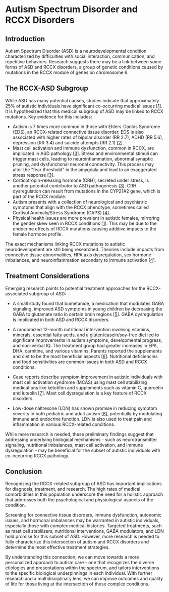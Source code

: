 # Autism Spectrum Disorder and RCCX Disorders

## Introduction
Autism Spectrum Disorder (ASD) is a neurodevelopmental condition characterized by difficulties with social interaction, communication, and repetitive behaviors. Research suggests there may be a link between some forms of ASD and RCCX disorders, a group of genetic conditions caused by mutations in the RCCX module of genes on chromosome 6. 

## The RCCX-ASD Subgroup 
While ASD has many potential causes, studies indicate that approximately 25% of autistic individuals have significant co-occurring medical issues [[1](https://pubmed.ncbi.nlm.nih.gov/33109257/)]. It is hypothesized that this medical subgroup of ASD may be linked to RCCX mutations. Key evidence for this includes:

- Autism is 7 times more common in those with Ehlers-Danlos Syndrome (EDS), an RCCX-related connective tissue disorder. EDS is also associated with higher rates of bipolar disorder (RR 2.7), ADHD (RR 5.6), depression (RR 3.4) and suicide attempts (RR 2.1) [[2](https://bmcpsychiatry.biomedcentral.com/articles/10.1186/s12888-016-0922-6)].
- Mast cell activation and immune dysfunction, common in RCCX, are implicated in ASD pathology [[3](https://pubmed.ncbi.nlm.nih.gov/31344805/)]. Stress and environmental stimuli can trigger mast cells, leading to neuroinflammation, abnormal synaptic pruning, and dysfunctional neuronal connectivity. This process may alter the "fear threshold" in the amygdala and lead to an exaggerated stress response [[3](https://pubmed.ncbi.nlm.nih.gov/31344805/)].
- Corticotropin-releasing hormone (CRH), secreted under stress, is another potential contributor to ASD pathogenesis [[3](https://pubmed.ncbi.nlm.nih.gov/31344805/)]. CRH dysregulation can result from mutations in the CYP21A2 gene, which is part of the RCCX module. 
- Autism presents with a collection of neurological and psychiatric symptoms that align with the RCCX phenotype, sometimes called Cortisol Anomaly/Stress Syndrome (CAPS) [[4](https://www.facebook.com/180205575731472/posts/368571696894858)].
- Physical health issues are more prevalent in autistic females, mirroring the gender skew seen in RCCX conditions [[1](https://pubmed.ncbi.nlm.nih.gov/33109257/)]. This may be due to the endocrine effects of RCCX mutations causing additive impacts to the female hormone profile.

The exact mechanisms linking RCCX mutations to autistic neurodevelopment are still being researched. Theories include impacts from connective tissue abnormalities, HPA axis dysregulation, sex hormone imbalances, and neuroinflammation secondary to immune activation [[4](https://www.facebook.com/180205575731472/posts/368571696894858)].

## Treatment Considerations
Emerging research points to potential treatment approaches for the RCCX-associated subgroup of ASD:

- A small study found that bumetanide, a medication that modulates GABA signaling, improved ASD symptoms in young children by decreasing the GABA to glutamate ratio in certain brain regions [[5](https://www.nature.com/articles/s41398-020-0692-2)]. GABA dysregulation is implicated in both ASD and RCCX disorders.

- A randomized 12-month nutritional intervention involving vitamins, minerals, essential fatty acids, and a gluten/casein/soy-free diet led to significant improvements in autism symptoms, developmental progress, and non-verbal IQ. The treatment group had greater increases in EPA, DHA, carnitine, and various vitamins. Parents reported the supplements and diet to be the most beneficial aspects [[6](https://www.ncbi.nlm.nih.gov/pmc/articles/PMC6768441/)]. Nutritional deficiencies and food sensitivities are common issues in both ASD and RCCX conditions.

- Case reports describe symptom improvement in autistic individuals with mast cell activation syndrome (MCAS) using mast cell stabilizing medications like ketotifen and supplements such as vitamin C, quercetin and luteolin [[7](https://www.ncbi.nlm.nih.gov/pmc/articles/PMC6768441/)]. Mast cell dysregulation is a key feature of RCCX disorders.

- Low-dose naltrexone (LDN) has shown promise in reducing symptom severity in both pediatric and adult autism [[8](https://www.ldnresearchtrust.org/content/ldn-and-autism)], potentially by modulating immune and endocrine function. LDN is also used to treat pain and inflammation in various RCCX-related conditions.

While more research is needed, these preliminary findings suggest that addressing underlying biological mechanisms - such as neurotransmitter signaling, nutritional imbalances, mast cell activation, and immune dysregulation - may be beneficial for the subset of autistic individuals with co-occurring RCCX pathology.

## Conclusion 
Recognizing the RCCX-related subgroup of ASD has important implications for diagnosis, treatment, and research. The high rates of medical comorbidities in this population underscore the need for a holistic approach that addresses both the psychological and physiological aspects of the condition.

Screening for connective tissue disorders, immune dysfunction, autonomic issues, and hormonal imbalances may be warranted in autistic individuals, especially those with complex medical histories. Targeted treatments, such as mast cell stabilizers, nutritional interventions, GABA modulators, and LDN hold promise for this subset of ASD. However, more research is needed to fully characterize this intersection of autism and RCCX disorders and determine the most effective treatment strategies.

By understanding this connection, we can move towards a more personalized approach to autism care - one that recognizes the diverse etiologies and presentations within the spectrum, and tailors interventions to the specific biological underpinnings in each individual. With further research and a multidisciplinary lens, we can improve outcomes and quality of life for those living at the intersection of these complex conditions.